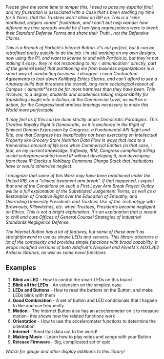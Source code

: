 _Please give me some time to temper this. i need to pass my español final, and my frustration is associated with a Case that's been stealing my time for 5 Years, that the Trustees won't allow an RIP on. This is a "sine moribund, ledgers vanae" frustration, and i can't but help wonder how different my time spreads would be if two lying organizations were to break their Standard Defense Forms and share their Truth.. not the Defensive Claims._

_This is a Branch of Particle's Internet Button. It's not perfect, but it can be retrofitted pretty quickly to do the job. i'm still working on my own designs, now using the P1, and want to license to and with Particle.io, but they're not making it easy.. they're not responding to my ☾almunication⁺ directly, part of the general belief that partitioning me from business organizations is a smart way of conducting business. i disagree. i need Contractual Agreements to lock down Kohlberg Ethics Stacks, and can't afford to see a runaway build that threatens the overall, long-term sociological reboot of Campus ☾almuniti²²es to be far more harmless than they have been. This involves, to a degree, students and academics taking responsibility for translating insight into n-Action, at the Commercial Level, as well as n-action, for the Congressional armless bracings necessary to make this World more perfectable._

_It may feel as if this can be done strictly under Democratic Paradigms. This Creative Royalty Right is Democratic, as it is anchored in the Right of Eminent Domain Expression by Congress, a Fundamental API Right and Rite, one that Congress has inexplicably not been exercising on Intellectual Property like Grocery Store Nutrition Data Flow in ways that lead to a tremendous amount of life loss when Commercial Entities (in that case, i fear, on my current knowledge: Safeway, IBM, Congress complicitly killing social entrepreneurship) hoard IP without developing it, and developing from those IP Stacks a Kohlberg Commons Charge Stack that Institutions have or would otherwise neglect._

_i recognize that some of this Work may have been reoptioned under the United IRB, on a "clinical treatment arm break". If that happened, i expect that one of the Conditions on such a First Layer Arm Break Project Outlay will be a full explanation of the Substituted Judgement Terms, as well as a Restoration of Creative Right over the Education of Empathy, and Overriding University Presidents and Trustees Use of the Technology with Brownouts, Killswitches, etc. when Trustees, Presidents become negligent on Ethics. This is not a bright explanation. It's an explanation that is meant to chill and cure Offices of General Counsel Strategies of Industrial Standards Negligence Defense._

_The Internet Button has a lot of features, but some of these aren't as straightforward to use as simple LEDs and sensors. This library abstracts a lot of the complexity and provides simple functions with broad capability. It wraps modified versions of both Adafruit's Neopixel and AnneM's ADXL362 Arduino libraries, as well as some novel functions._

## Examples

1. __Blink an LED__ - How to control the smart LEDs on this board
2. __Blink all the LEDs__ - An extension on the simplest case
3. __LEDs and Buttons__ - How to read the buttons on the Button, and make LEDs blink with them
4. __Good Combination__ - A set of button and LED conditionals that I happen to like and use frequently
5. __Motion__ - The Internet Button also has an accelerometer on it to measure motion- this shows how the related functions work
6. __Orientation__ - How to use the accelerometer functions to determine the orientation
7. __Internet__ - Send that data out to the world!
8. __Making Music__ - Learn how to play notes and songs with your Button
9. __Release Firmware__ - Big, complicated set of epic.


_Watch for gauge and other display additions to this library!_
